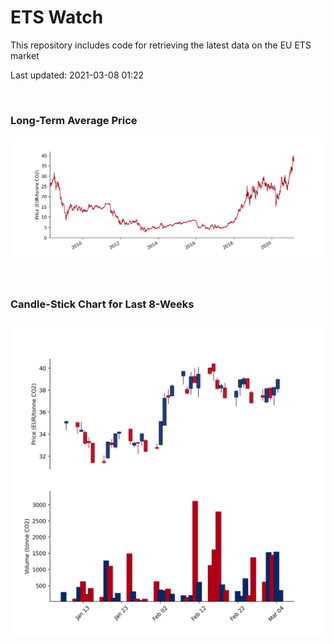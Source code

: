 # ETS Watch

This repository includes code for retrieving the latest data on the EU ETS market

Last updated: 2021-03-08 01:22

<br>

### Long-Term Average Price

![Long-term average](img/long_term_avg.png)

<br>

### Candle-Stick Chart for Last 8-Weeks

![Open, High, Low, Close & Volume](img/ohlc_vol.png)
